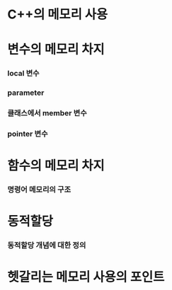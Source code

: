 # C++의 메모리 사용

# 변수의 메모리 차지
### local 변수
### parameter 
### 클래스에서 member 변수
### pointer 변수

# 함수의 메모리 차지
### 명령어 메모리의 구조

# 동적할당
### 동적할당 개념에 대한 정의

# 헷갈리는 메모리 사용의 포인트
